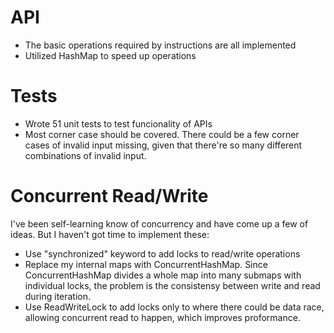 # API
* The basic operations required by instructions are all implemented 
* Utilized HashMap to speed up operations

# Tests
* Wrote 51 unit tests to test funcionality of APIs
* Most corner case should be covered. There could be a few corner cases of invalid input missing, given that there're so many different combinations of invalid input.


# Concurrent Read/Write
I've been self-learning know of concurrency and have come up a few of ideas. But I haven't got time to implement these:
* Use "synchronized" keyword to add locks to read/write operations
* Replace my internal maps with ConcurrentHashMap. Since ConcurrentHashMap divides a whole map into many submaps with individual locks, the problem is the consistensy between write and read during iteration.
* Use ReadWriteLock to add locks only to where there could be data race, allowing concurrent read to happen, which improves proformance.
